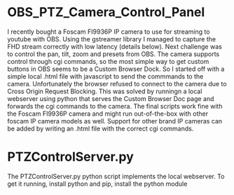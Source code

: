 # OBS_PTZ_Camera_Control_Panel
I recently bought a Foscam FI9936P IP camera to use for streaming to youtube with OBS. Using the gstreamer library I managed to capture the FHD stream correctly with low latency (details below). Next challenge was to control the pan, tilt, zoom and presets from OBS. The camera supports control through cgi commands, so the most simple way to get custom buttons in OBS seems to be a Custom Browser Dock. So I started off with a simple local .html file with javascript to send the commmands to the camera. Unfortunately the browser refused to connect to the camera due to Cross Origin Request Blocking. This was solved by runningn a local webserver using python that serves the Custom Browser Doc page and forwards the cgi commands to the camera. The final scripts work fine with the Foscam FI9936P camera and might run out-of-the-box with other foscam IP camera models as well. Support for other brand IP cameras can be added by writing an .html file with the correct cgi commands.

# PTZControlServer.py
The PTZControlServer.py python script implements the local webserver. To get it running, install python and pip, install the python module 
